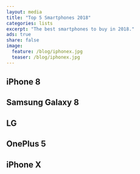 ```yaml
---
layout: media
title: "Top 5 Smartphones 2018"
categories: lists
excerpt: "The best smartphones to buy in 2018."
ads: true
share: false
image:
  feature: /blog/iphonex.jpg
  teaser: /blog/iphonex.jpg
---
```


## iPhone 8

## Samsung Galaxy 8

## LG

## OnePlus 5

## iPhone X
